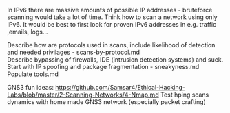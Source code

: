 In IPv6 there are massive amounts of possible IP addresses - bruteforce scanning would take a lot of time. Think how to scan a network using only IPv6.
It would be best to first look for proven IPv6 addresses in e.g. traffic ,emails, logs...

Describe how are protocols used in scans, include likelihood of detection and needed privilages - scans-by-protocol.md  
Describe bypassing of firewalls, IDE (intrusion detection systems) and suck. Start with IP spoofing and package fragmentation - sneakyness.md
Populate tools.md

GNS3 fun ideas:
https://github.com/Samsar4/Ethical-Hacking-Labs/blob/master/2-Scanning-Networks/4-Nmap.md
Test hping scans dynamics with home made GNS3 network (especially packet crafting)

